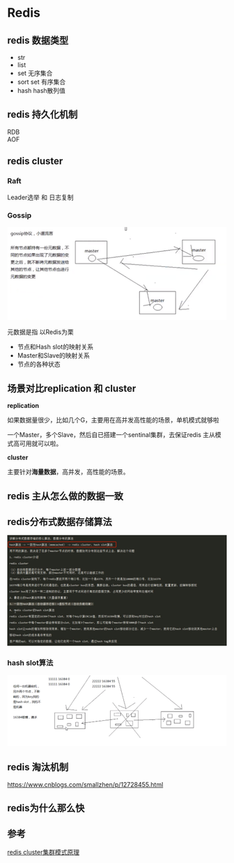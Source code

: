 # Redis

## redis 数据类型
- str
- list
- set 无序集合
- sort set 有序集合
- hash hash散列值

## redis 持久化机制
RDB  
AOF

## redis cluster

### Raft
Leader选举 和 日志复制



### Gossip

![image-20210523152159158](../imgs/image-20210523152159158.png)

元数据是指 以Redis为栗

- 节点和Hash slot的映射关系
- Master和Slave的映射关系
- 节点的各种状态

## 场景对比replication 和 cluster



**replication**

如果数据量很少，比如几个G，主要用在高并发高性能的场景，单机模式就够啦

一个Master，多个Slave，然后自已搭建一个sentinal集群，去保证redis 主从模式高可用就可以啦。



**cluster**

主要针对**海量数据**，高并发，高性能的场景。



## redis 主从怎么做的数据一致





## redis分布式数据存储算法

![image-20210523132646763](../imgs/image-20210523132646763.png)



### hash slot算法

![image-20210523151309382](../imgs/image-20210523151309382.png)

## redis 淘汰机制

https://www.cnblogs.com/smallzhen/p/12728455.html





## redis为什么那么快



## 参考

[redis cluster集群模式原理](https://www.bilibili.com/video/BV1aE411o77n?p=1)
